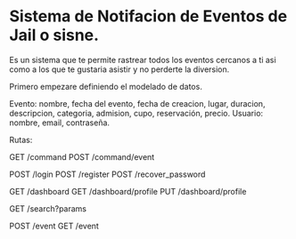 # Sistema de Notifacion de Eventos de Jail o sisne.

Es un sistema que te permite rastrear todos los eventos cercanos a ti asi como a los que te gustaria asistir y no perderte la diversion.

Primero empezare definiendo el modelado de datos.

Evento: nombre, fecha del evento, fecha de creacion, lugar, duracion, descripcion, categoria, admision, cupo, reservación, precio.
Usuario: nombre, email, contraseña.

Rutas:

GET /command
POST /command/event

POST /login
POST /register
POST /recover_password

GET /dashboard
GET /dashboard/profile
PUT /dashboard/profile

GET /search?params

POST /event
GET /event

